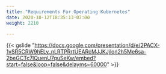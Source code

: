 ```yaml
---
title: "Requirements For Operating Kubernetes"
date: 2020-10-12T18:35:13-07:00
weight: 2210

---
```

{{< gslide "https://docs.google.com/presentation/d/e/2PACX-1vSR5CRW9hELy_nLRTPRrtUEARcMJJKJjlon2h5Me6sa-2beGCTc7lQuenU7quSeKw/embed?start=false&loop=false&delayms=60000" >}}
